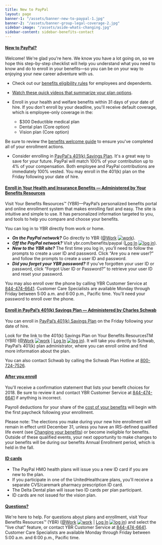 ```yaml
---
title: New to PayPal
layout: page
banner-1: "/assets/banner-new-to-paypal-1.jpg"
banner-2: "/assets/banner-group-legal-coverage-2.jpg"
sidebar-image: "/assets/aside-whats-changing.jpg"
sidebar-content: sidebar-benefits-contact
---
```


<div class="panel-group" id="accordion" role="tablist" aria-multiselectable="true">
		<div class="panel panel-default panel-accordion">
				<div class="panel-heading" role="tab" id="headingOne">
						<a class="collapsed" role="button" data-toggle="collapse" data-parent="#accordion" href="#collapseOne" aria-expanded="true" aria-controls="collapseOne"><i class="fa fa-angle-right fa-2x pull-left"></i>
							<h4 class="panel-title collapsed">New to PayPal?</h4>
						</a>
				</div>
<div id="collapseOne" class="panel-collapse collapse" role="tabpanel" aria-labelledby="headingOne">
		<div class="panel-body">
				<div markdown="1">

Welcome! We're glad you're here. We know you have a lot going on, so we hope this step-by-step checklist will help you understand what you need to know and do to enroll in your benefits—so you can be on your way to enjoying your new career adventure with us.

* Check out our [benefits eligibility rules](eligibility-requirements.html) for employees and dependents.
* [Watch these quick videos that summarize your plan options](benefits-videos.html).
* Enroll in your health and welfare benefits within 31 days of your date of hire. If you don't enroll by your deadline, you'll receive default coverage, which is employee-only coverage in the:

	* $300 Deductible medical plan
	* Dental plan (Core option)
	* Vision plan (Core option)

Be sure to review the [benefits welcome guide](pdf/benefits-welcome-guide-2018.pdf) to ensure you've completed all of your enrollment actions.

* Consider enrolling in [PayPal's 401(k) Savings Plan](401k-savings-plan.html). It's a great way to save for your future. PayPal will match 100% of your contribution up to 4% of your compensation. Both employee and PayPal contributions are immediately 100% vested. You may enroll in the 401(k) plan on the Friday following your date of hire.
    							
</div>
</div>
</div>
</div>
		<div class="panel panel-default panel-accordion">
				<div class="panel-heading" role="tab" id="headingTwo">
						<a class="collapsed" role="button" data-toggle="collapse" data-parent="#accordion" href="#collapseTwo" aria-expanded="true" aria-controls="collapseTwo"><i class="fa fa-angle-right fa-2x pull-left"></i>
							<h4 class="panel-title collapsed">Enroll in Your Health and Insurance Benefits — Administered by Your Benefits Resources</h4>
						</a>
				</div>
<div id="collapseTwo" class="panel-collapse collapse" role="tabpanel" aria-labelledby="headingTwo">
		<div class="panel-body">
				<div markdown="1">

Visit Your Benefits Resources™ (YBR)—PayPal’s personalized benefits portal and online enrollment system that makes enrolling fast and easy. The site is intuitive and simple to use. It has personalized information targeted to you, and tools to help you compare and choose your benefits.

You can log in to YBR directly from work or home.

* _**On the PayPal network?**_  Go directly to YBR ([@Work](https://beplb01.sse.hewitt.com/sp/startSSO.ping?PartnerIdpId=https://sso.paypalcorp.com&TargetResource=https%3A%2F%2Fsso.hewitt.com%2Fybr%3FpageCd%3DYBR_PAGE) [![work](../assets/work.png)](https://beplb01.sse.hewitt.com/sp/startSSO.ping?PartnerIdpId=https://sso.paypalcorp.com&TargetResource=https%3A%2F%2Fsso.hewitt.com%2Fybr%3FpageCd%3DYBR_PAGE)).
*  _**Off the PayPal network?**_  Visit ybr.com/benefits/paypal ([Log In](http://www.ybr.com/benefits/paypal) [![log in](../assets/globe.png)](http://www.ybr.com/benefits/paypal)).
*  _**New to the YBR site?**_ The first time you log in, you’ll need to follow the prompts to create a user ID and password. Click “Are you a new user?” and follow the prompts to create a user ID and password.
*  _**Did you forget your YBR password?**_ If you’ve forgotten your user ID or password, click “Forgot User ID or Password?” to retrieve your user ID and reset your password.

You may also enroll over the phone by calling YBR Customer Service at [844-474-6641](tel:+1-844-474-6641). Customer Care Specialists are available Monday through Friday between 5:00 a.m. and 6:00 p.m., Pacific time. You'll need your password to enroll over the phone.

</div>
</div>
</div>
</div>
<div class="panel panel-default panel-accordion">
				<div class="panel-heading" role="tab" id="headingThree">
						<a class="collapsed" role="button" data-toggle="collapse" data-parent="#accordion" href="#collapseThree" aria-expanded="true" aria-controls="collapseThree"><i class="fa fa-angle-right fa-2x pull-left"></i>
							<h4 class="panel-title collapsed">Enroll in PayPal’s 401(k) Savings Plan &mdash; Administered by Charles Schwab</h4>
						</a>
				</div>
<div id="collapseThree" class="panel-collapse collapse" role="tabpanel" aria-labelledby="headingThree">
		<div class="panel-body">
				<div markdown="1">


You can enroll in [PayPal’s 401(k) Savings Plan](401k-savings-plan.html) on the Friday following your date of hire.

Look for the link to the 401(k) Savings Plan on Your Benefits ResourcesTM (YBR) ([@Work](https://beplb01.sse.hewitt.com/sp/startSSO.ping?PartnerIdpId=https://sso.paypalcorp.com&TargetResource=https%3A%2F%2Fsso.hewitt.com%2Fybr%3FpageCd%3DYBR_PAGE) [![work](../assets/work.png)](https://beplb01.sse.hewitt.com/sp/startSSO.ping?PartnerIdpId=https://sso.paypalcorp.com&TargetResource=https%3A%2F%2Fsso.hewitt.com%2Fybr%3FpageCd%3DYBR_PAGE) &#124; [Log In](http://www.ybr.com/benefits/paypal) [![log in](../assets/globe.png)](http://www.ybr.com/benefits/paypal)). It will take you directly to Schwab, PayPal’s 401(k) plan administrator, where you can enroll online and find more information about the plan.

You can also contact Schwab by calling the Schwab Plan Hotline at [800-724-7526](tel:+1-800-724-7526).
</div>
</div>
</div>
</div>

<div class="panel panel-default panel-accordion">
				<div class="panel-heading" role="tab" id="headingFour">
						<a class="collapsed" role="button" data-toggle="collapse" data-parent="#accordion" href="#collapseFour" aria-expanded="true" aria-controls="collapseFour"><i class="fa fa-angle-right fa-2x pull-left"></i>
							<h4 class="panel-title collapsed">After you enroll</h4>
						</a>
				</div>
<div id="collapseFour" class="panel-collapse collapse" role="tabpanel" aria-labelledby="headingFour">
		<div class="panel-body">
				<div markdown="1">


You'll receive a confirmation statement that lists your benefit choices for 2018. Be sure to review it and contact YBR Customer Service at [844-474-6641](tel:+1-844-474-6641) if anything is incorrect.

Payroll deductions for your share of the [cost of your benefits](2018-employee-contributions.html) will begin with the first paycheck following your enrollment.

Please note: The elections you make during your new hire enrollment will remain in effect until December 31, unless you have an IRS-defined qualified life event (see [Changing your benefits](changing-your-benefits.html)) or become ineligible for benefits. Outside of these qualified events, your next opportunity to make changes to your benefits will be during our benefits Annual Enrollment period, which is held in the fall.

</div>
</div>
</div>
</div>

<div class="panel panel-default panel-accordion">
				<div class="panel-heading" role="tab" id="headingFive">
						<a class="collapsed" role="button" data-toggle="collapse" data-parent="#accordion" href="#collapseFive" aria-expanded="true" aria-controls="collapseFive"><i class="fa fa-angle-right fa-2x pull-left"></i>
							<h4 class="panel-title collapsed">ID cards</h4>
						</a>
				</div>
<div id="collapseFive" class="panel-collapse collapse" role="tabpanel" aria-labelledby="headingFive">
		<div class="panel-body">
				<div markdown="1">

* The PayPal HMO health plans will issue you a new ID card if you are new to the plan.
* If you participate in one of the UnitedHealthcare plans, you'll receive a separate CVS/caremark pharmacy prescription ID card.
* The Delta Dental plan will issue two ID cards per plan participant.
* ID cards are not issued for the vision plan.

</div>
</div>
</div>
</div>

<div class="panel panel-default panel-accordion">
				<div class="panel-heading" role="tab" id="headingSix">
						<a class="collapsed" role="button" data-toggle="collapse" data-parent="#accordion" href="#collapseSix" aria-expanded="true" aria-controls="collapseSix"><i class="fa fa-angle-right fa-2x pull-left"></i>
							<h4 class="panel-title collapsed">Questions?</h4>
						</a>
				</div>
<div id="collapseSix" class="panel-collapse collapse" role="tabpanel" aria-labelledby="headingSix">
		<div class="panel-body">
				<div markdown="1">

We're here to help. For questions about plans and enrollment, visit Your Benefits Resources™ (YBR) ([@Work](https://beplb01.sse.hewitt.com/sp/startSSO.ping?PartnerIdpId=https://sso.paypalcorp.com&TargetResource=https%3A%2F%2Fsso.hewitt.com%2Fybr%3FpageCd%3DYBR_PAGE)&nbsp;[![work](../assets/work.png)](https://beplb01.sse.hewitt.com/sp/startSSO.ping?PartnerIdpId=https://sso.paypalcorp.com&TargetResource=https%3A%2F%2Fsso.hewitt.com%2Fybr%3FpageCd%3DYBR_PAGE)&nbsp;&#124;&nbsp;[Log In](http://www.ybr.com/benefits/paypal)&nbsp;[![log in](../assets/globe.png)](http://www.ybr.com/benefits/paypal)) and select the "live chat" feature, or contact YBR Customer Service at [844-474-6641](tel:+1-844-474-6641). Customer Care Specialists are available Monday through Friday between 5:00 a.m. and 6:00 p.m., Pacific time.

</div>
</div>
</div>
</div>
</div>